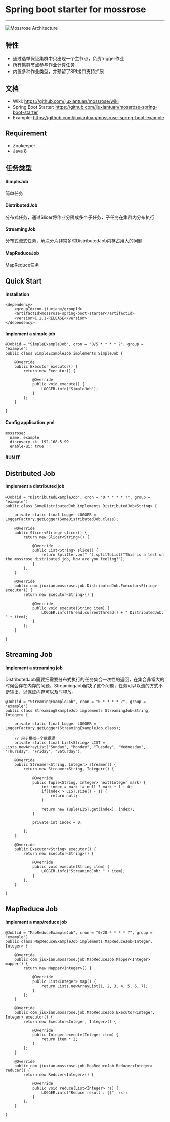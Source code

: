 # Spring boot starter for mossrose
<hr>

![Mossrose Architecture](https://jiuxiantuan.github.io/mossrose/mossrose.jpg)

## 特性
 * 通过选举保证集群中只出现一个主节点，负责trigger作业
 * 所有集群节点参与作业计算任务
 * 内置多种作业类型，并预留了SPI接口支持扩展

## 文档
 * Wiki: https://github.com/jiuxiantuan/mossrose/wiki
 * Spring Boot Starter: https://github.com/jiuxiantuan/mossrose-spring-boot-starter
 * Example: https://github.com/jiuxiantuan/mossrose-spring-boot-example

## Requirement

* Zookeeper
* Java 8

## 任务类型

#### SimpleJob
  简单任务
#### DistributedJob
 分布式任务，通过Slicer将作业分隔成多个子任务，子任务在集群内分布执行
#### StreamingJob
 分布式流式任务，解决分片非常多时DistributedJob内存占用大的问题
#### MapReduceJob
 MapReduce任务

## Quick Start

#### Installation
```
<dependency>
    <groupId>com.jiuxian</groupId>
    <artifactId>mossrose-spring-boot-starter</artifactId>
    <version>1.2.1-RELEASE</version>
</dependency>
```

#### Implement a simple job
```
@Job(id = "SimpleExampleJob", cron = "0/5 * * * * ?", group = "example")
public class SimpleExampleJob implements SimpleJob {

	@Override
	public Executor executor() {
		return new Executor() {

			@Override
			public void execute() {
				LOGGER.info("SimpleJob");
			}
		};
	}

}
```

#### Config application.yml
```
mossrose:
  name: example
  discovery-zk: 192.168.5.99
  enable-ui: true

```
#### RUN IT


## Distributed Job
#### Implement a distributed job
```
@Job(id = "DistributedExampleJob", cron = "0 * * * * ?", group = "example")
public class SomeDistributedJob implements DistributedJob<String> {

	private static final Logger LOGGER = LoggerFactory.getLogger(SomeDistributedJob.class);

	@Override
	public Slicer<String> slicer() {
		return new Slicer<String>() {

			@Override
			public List<String> slice() {
				return Splitter.on(" ").splitToList("This is a test on the mossrose distributed job, how are you feeling?");
			}
		};
	}

	@Override
	public com.jiuxian.mossrose.job.DistributedJob.Executor<String> executor() {
		return new Executor<String>() {

			@Override
			public void execute(String item) {
				LOGGER.info(Thread.currentThread() + " DistributedJob: " + item);
			}
		};
	}

}
```

## Streaming Job
#### Implement a streaming job
DistributedJob需要把需要分布式执行的任务集合一次性的返回，在集合非常大的时候会存在内存的问题，StreamingJob解决了这个问题，任务可以以流的方式不断输出，以保证内存可以及时释放。
```
@Job(id = "StreamingExampleJob", cron = "0 * * * * ?", group = "example")
public class StreamingExampleJob implements StreamingJob<String, Integer> {

	private static final Logger LOGGER = LoggerFactory.getLogger(StreamingExampleJob.class);

	// 用于模拟一个数据源
	private static final List<String> LIST = Lists.newArrayList("Sunday", "Monday", "Tuesday", "Wednesday", "Thursday", "Friday", "Saturday");

	@Override
	public Streamer<String, Integer> streamer() {
		return new Streamer<String, Integer>() {

            @Override
            public Tuple<String, Integer> next(Integer mark) {
                int index = mark != null ? mark + 1 : 0;
                if(index > LIST.size() - 1) {
                    return null;
                }

                return new Tuple(LIST.get(index), index);
            }

			private int index = 0;

		};
	}

	@Override
	public Executor<String> executor() {
		return new Executor<String>() {

			@Override
			public void execute(String item) {
				LOGGER.info("StreamingJob: " + item);
			}
		};
	}

}
```

## MapReduce Job
#### Implement a map/reduce job
```
@Job(id = "MapReduceExampleJob", cron = "0/20 * * * * ?", group = "example")
public class MapReduceExampleJob implements MapReduceJob<Integer, Integer> {

	@Override
	public com.jiuxian.mossrose.job.MapReduceJob.Mapper<Integer> mapper() {
		return new Mapper<Integer>() {

			@Override
			public List<Integer> map() {
				return Lists.newArrayList(1, 2, 3, 4, 5, 6, 7);
			}
		};
	}

	@Override
	public com.jiuxian.mossrose.job.MapReduceJob.Executor<Integer, Integer> executor() {
		return new Executor<Integer, Integer>() {

			@Override
			public Integer execute(Integer item) {
				return item * 2;
			}
		};
	}

	@Override
	public com.jiuxian.mossrose.job.MapReduceJob.Reducer<Integer> reducer() {
		return new Reducer<Integer>() {

			@Override
			public void reduce(List<Integer> rs) {
				LOGGER.info("Reduce result : {}", rs);
			}
		};
	}

}
```
```